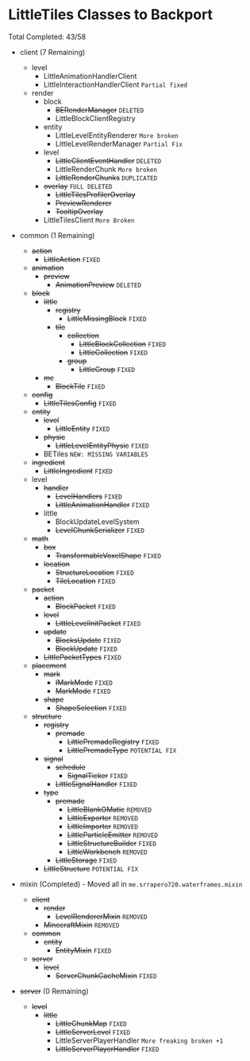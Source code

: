 # LittleTiles Classes to Backport
Total Completed: 43/58

- client (7 Remaining)
    - level
        - LittleAnimationHandlerClient 
        - LittleInteractionHandlerClient `Partial fixed`
    - render
        - block
            - ~~BERenderManager~~ `DELETED`
            - LittleBlockClientRegistry
        - entity
            - LittleLevelEntityRenderer `More broken`
            - LittleLevelRenderManager ``Partial Fix``
        - level
            - ~~LittleClientEventHandler~~ ``DELETED``
            - LittleRenderChunk ``More broken``
            - ~~LittleRenderChunks~~ ``DUPLICATED``
        - ~~overlay~~ ``FULL DELETED``
            - ~~LittleTilesProfilerOverlay~~
            - ~~PreviewRenderer~~
            - ~~TooltipOverlay~~
        - LittleTilesClient ``More Broken``

- common (1 Remaining)
    - ~~action~~
        - ~~LittleAction~~ ``FIXED``
    - ~~animation~~
        - ~~preview~~
            - ~~AnimationPreview~~ ``DELETED``
    - ~~block~~
        - ~~little~~
            - ~~registry~~
                - ~~LittleMissingBlock~~ ``FIXED``
            - ~~tile~~
                - ~~collection~~
                    - ~~LittleBlockCollection~~ ``FIXED``
                    - ~~LittleCollection~~ ``FIXED``
                - ~~group~~
                    - ~~LittleGroup~~ ``FIXED``
        - ~~mc~~
            - ~~BlockTile~~ ``FIXED``
    - ~~config~~
        - ~~LittleTilesConfig~~ ``FIXED``
    - ~~entity~~
        - ~~level~~
            - ~~LittleEntity~~ ``FIXED``
        - ~~physic~~
            - ~~LittleLevelEntityPhysic~~ ``FIXED``
        - BETiles ``NEW: MISSING VARIABLES``
    - ~~ingredient~~
        - ~~LittleIngredient~~ ``FIXED``
    - level
        - ~~handler~~
            - ~~LevelHandlers~~ ``FIXED``
            - ~~LittleAnimationHandler~~ ``FIXED``
        - little
            - BlockUpdateLevelSystem
            - ~~LevelChunkSerializer~~ ``FIXED``
    - ~~math~~
        - ~~box~~
            - ~~TransformableVoxelShape~~ ``FIXED``
        - ~~location~~
            - ~~StructureLocation~~ ``FIXED``
            - ~~TileLocation~~ ``FIXED``
    - ~~packet~~
        - ~~action~~
            - ~~BlockPacket~~ ``FIXED``
        - ~~level~~
            - ~~LittleLevelInitPacket~~ ``FIXED``
        - ~~update~~
            - ~~BlocksUpdate~~ ``FIXED``
            - ~~BlockUpdate~~ ``FIXED``
        - ~~LittlePacketTypes~~ ``FIXED``
    - ~~placement~~
        - ~~mark~~
            - ~~IMarkMode~~ ``FIXED``
            - ~~MarkMode~~ ``FIXED``
        - ~~shape~~
            - ~~ShapeSelection~~ ``FIXED``
    - ~~structure~~
        - ~~registry~~
            - ~~premade~~
                - ~~LittlePremadeRegistry~~ ``FIXED``
                - ~~LittlePremadeType~~ ``POTENTIAL FIX``
        - ~~signal~~
            - ~~schedule~~
                - ~~SignalTicker~~ ``FIXED``
            - ~~LittleSignalHandler~~ ``FIXED``
        - ~~type~~
            - ~~premade~~
                - ~~LittleBlankOMatic~~ ``REMOVED``
                - ~~LittleExporter~~ ``REMOVED``
                - ~~LittleImporter~~ ``REMOVED``
                - ~~LittleParticleEmitter~~ ``REMOVED``
                - ~~LittleStructureBuilder~~ ``FIXED``
                - ~~LittleWorkbench~~ ``REMOVED``
            - ~~LittleStorage~~ ``FIXED``
        - ~~LittleStructure~~ ``POTENTIAL FIX``

- mixin (Completed) - Moved all in ``me.srrapero720.waterframes.mixin``
    - ~~client~~
        - ~~render~~
            - ~~LevelRendererMixin~~ ``REMOVED``
        - ~~MinecraftMixin~~ ``REMOVED``
    - ~~common~~
        - ~~entity~~
            - ~~EntityMixin~~ ``FIXED``
    - ~~server~~
        - ~~level~~
            - ~~ServerChunkCacheMixin~~ ``FIXED``

- ~~server~~ (0 Remaining)
    - ~~level~~
        - ~~little~~
            - ~~LittleChunkMap~~ ``FIXED``
            - ~~LittleServerLevel~~ ``FIXED``
            - LittleServerPlayerHandler ``More freaking broken +1``
            - ~~LittleServerPlayerHandler~~ ``FIXED``